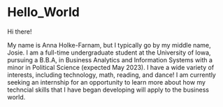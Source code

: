# Hello_World

Hi there!

My name is Anna Holke-Farnam, but I typically go by my middle name, Josie. I am a full-time undergraduate student at the University of Iowa, pursuing a B.B.A, in Business Analytics and Information Systems with a minor in Political Science (expected May 2023). I have a wide variety of interests, including technology, math, reading, and dance! I am currently seeking an internship for an opportunity to learn more about how my techncial skills that I have began developing will apply to the business world.
